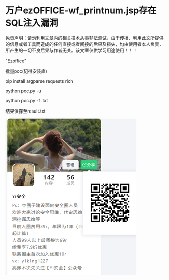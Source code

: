 # 万户ezOFFICE-wf_printnum.jsp存在SQL注入漏洞

免责声明：请勿利用文章内的相关技术从事非法测试，由于传播、利用此文所提供的信息或者工具而造成的任何直接或者间接的后果及损失，均由使用者本人负责，所产生的一切不良后果与作者无关。该文章仅供学习用途使用！！！

 "Ezoffice"

批量poc(记得安装库)

pip install argparse requests rich 





python poc.py -u 

python poc.py -f  .txt

结果保存至result.txt



![image-20240307092017883](assets/image-20240307092017883.png)



